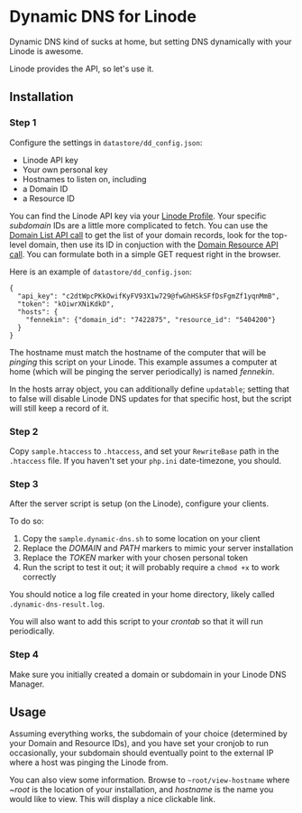 Dynamic DNS for Linode
======================

Dynamic DNS kind of sucks at home, but setting DNS dynamically with your Linode is awesome.

Linode provides the API, so let's use it.

## Installation

### Step 1
Configure the settings in `datastore/dd_config.json`:

* Linode API key
* Your own personal key
* Hostnames to listen on, including
 * a Domain ID
 * a Resource ID 

You can find the Linode API key via your [Linode Profile](https://manager.linode.com/profile/api). Your specific *subdomain* IDs are a little more complicated to fetch. You can use the [Domain List API call](https://www.linode.com/api/dns/domain.list) to get the list of your domain records, look for the top-level domain, then use its ID in conjuction with the [Domain Resource API call](https://www.linode.com/api/dns/domain.resource.list). You can formulate both in a simple GET request right in the browser.

Here is an example of `datastore/dd_config.json`:
```
{
  "api_key": "c2dtWpcPKkOwifKyFV93X1w729@fwGhHSkSFfDsFgmZf1yqnMmB", 
  "token": "kOiwrXNiKdkD",
  "hosts": {
    "fennekin": {"domain_id": "7422875", "resource_id": "5404200"}
  }
}
```
The hostname must match the hostname of the computer that will be *pinging* this script on your Linode. This example assumes a computer at home (which will be pinging the server periodically) is named *fennekin*.

In the hosts array object, you can additionally define `updatable`; setting that to false will disable Linode DNS updates for that specific host, but the script will still keep a record of it.

### Step 2
Copy `sample.htaccess` to `.htaccess`, and set your `RewriteBase` path in the `.htaccess` file. If you haven't set your `php.ini` date-timezone, you should.

### Step 3
After the server script is setup (on the Linode), configure your clients.

To do so: 

1. Copy the `sample.dynamic-dns.sh` to some location on your client
2. Replace the *DOMAIN* and *PATH* markers to mimic your server installation
3. Replace the *TOKEN* marker with your chosen personal token
4. Run the script to test it out; it will probably require a `chmod +x` to work correctly

You should notice a log file created in your home directory, likely called `.dynamic-dns-result.log`.

You will also want to add this script to your *crontab* so that it will run periodically.

### Step 4
Make sure you initially created a domain or subdomain in your Linode DNS Manager.

## Usage

Assuming everything works, the subdomain of your choice (determined by your Domain and Resource IDs), and you have set your cronjob to run occasionally, your subdomain should eventually point to the external IP where a host was pinging the Linode from.

You can also view some information. Browse to `~root/view-hostname` where *~root* is the location of your installation, and *hostname* is the name you would like to view. This will display a nice clickable link.